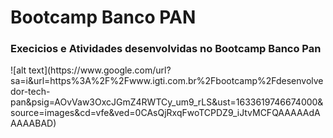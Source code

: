 # Bootcamp Banco PAN

<h3>Execicios e Atividades desenvolvidas no Bootcamp Banco Pan</h3>
![alt text](https://www.google.com/url?sa=i&url=https%3A%2F%2Fwww.igti.com.br%2Fbootcamp%2Fdesenvolvedor-tech-pan&psig=AOvVaw3OxcJGmZ4RWTCy_um9_rLS&ust=1633619746674000&source=images&cd=vfe&ved=0CAsQjRxqFwoTCPDZ9_iJtvMCFQAAAAAdAAAAABAD)
